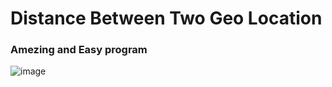 # Distance Between Two Geo Location 
### Amezing and Easy program 

![image](https://user-images.githubusercontent.com/59025622/126739988-e32e4444-bbb7-42df-b4b6-00bd36169175.png)
